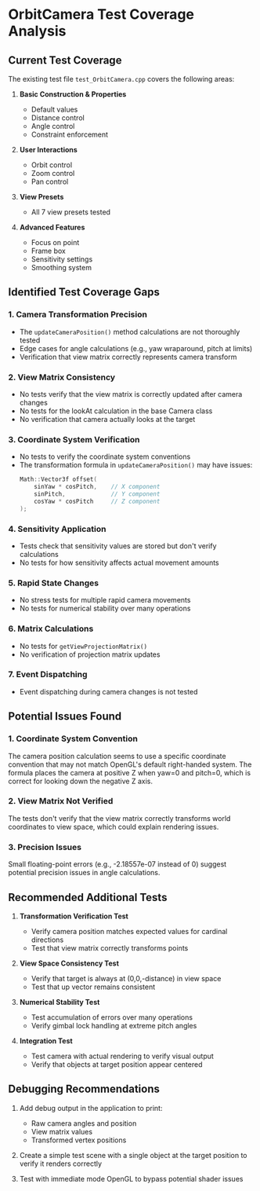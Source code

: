 # OrbitCamera Test Coverage Analysis

## Current Test Coverage

The existing test file `test_OrbitCamera.cpp` covers the following areas:

1. **Basic Construction & Properties**
   - Default values
   - Distance control
   - Angle control
   - Constraint enforcement

2. **User Interactions**
   - Orbit control
   - Zoom control
   - Pan control

3. **View Presets**
   - All 7 view presets tested

4. **Advanced Features**
   - Focus on point
   - Frame box
   - Sensitivity settings
   - Smoothing system

## Identified Test Coverage Gaps

### 1. **Camera Transformation Precision**
   - The `updateCameraPosition()` method calculations are not thoroughly tested
   - Edge cases for angle calculations (e.g., yaw wraparound, pitch at limits)
   - Verification that view matrix correctly represents camera transform

### 2. **View Matrix Consistency**
   - No tests verify that the view matrix is correctly updated after camera changes
   - No tests for the lookAt calculation in the base Camera class
   - No verification that camera actually looks at the target

### 3. **Coordinate System Verification**
   - No tests to verify the coordinate system conventions
   - The transformation formula in `updateCameraPosition()` may have issues:
     ```cpp
     Math::Vector3f offset(
         sinYaw * cosPitch,    // X component
         sinPitch,             // Y component  
         cosYaw * cosPitch     // Z component
     );
     ```

### 4. **Sensitivity Application**
   - Tests check that sensitivity values are stored but don't verify calculations
   - No tests for how sensitivity affects actual movement amounts

### 5. **Rapid State Changes**
   - No stress tests for multiple rapid camera movements
   - No tests for numerical stability over many operations

### 6. **Matrix Calculations**
   - No tests for `getViewProjectionMatrix()`
   - No verification of projection matrix updates

### 7. **Event Dispatching**
   - Event dispatching during camera changes is not tested

## Potential Issues Found

### 1. **Coordinate System Convention**
The camera position calculation seems to use a specific coordinate convention that may not match OpenGL's default right-handed system. The formula places the camera at positive Z when yaw=0 and pitch=0, which is correct for looking down the negative Z axis.

### 2. **View Matrix Not Verified**
The tests don't verify that the view matrix correctly transforms world coordinates to view space, which could explain rendering issues.

### 3. **Precision Issues**
Small floating-point errors (e.g., -2.18557e-07 instead of 0) suggest potential precision issues in angle calculations.

## Recommended Additional Tests

1. **Transformation Verification Test**
   - Verify camera position matches expected values for cardinal directions
   - Test that view matrix correctly transforms points

2. **View Space Consistency Test**
   - Verify that target is always at (0,0,-distance) in view space
   - Test that up vector remains consistent

3. **Numerical Stability Test**
   - Test accumulation of errors over many operations
   - Verify gimbal lock handling at extreme pitch angles

4. **Integration Test**
   - Test camera with actual rendering to verify visual output
   - Verify that objects at target position appear centered

## Debugging Recommendations

1. Add debug output in the application to print:
   - Raw camera angles and position
   - View matrix values
   - Transformed vertex positions

2. Create a simple test scene with a single object at the target position to verify it renders correctly

3. Test with immediate mode OpenGL to bypass potential shader issues